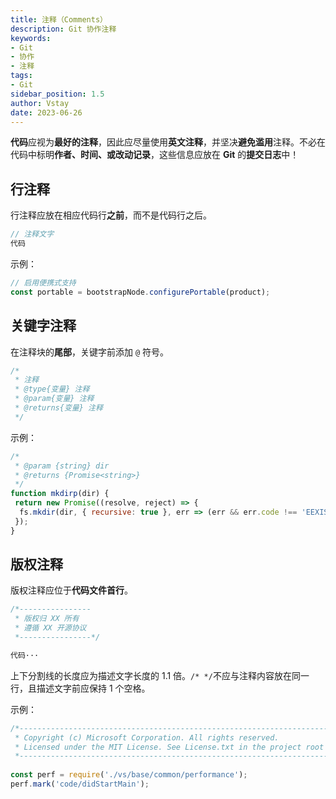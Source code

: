 ```yaml
---
title: 注释（Comments）
description: Git 协作注释
keywords:
- Git 
- 协作
- 注释
tags:
- Git
sidebar_position: 1.5
author: Vstay
date: 2023-06-26
---
```



**代码**应视为**最好的注释**，因此应尽量使用**英文注释**，并坚决**避免滥用**注释。不必在代码中标明**作者、时间、或改动记录**，这些信息应放在 **Git** 的**提交日志**中！

## 行注释

行注释应放在相应代码行**之前**，而不是代码行之后。

```javascript
// 注释文字
代码
```

示例：

```javascript
// 启用便携式支持
const portable = bootstrapNode.configurePortable(product);
```

## 关键字注释

在注释块的**尾部**，关键字前添加 `@` 符号。

```javascript
/* 
 * 注释
 * @type{变量} 注释
 * @param{变量} 注释
 * @returns{变量} 注释
 */
```

示例：

```javascript
/*
 * @param {string} dir
 * @returns {Promise<string>}
 */
function mkdirp(dir) {
 return new Promise((resolve, reject) => {
  fs.mkdir(dir, { recursive: true }, err => (err && err.code !== 'EEXIST') ? reject(err) : resolve(dir));
 });
}
```

## 版权注释

版权注释应位于**代码文件首行**。

```javascript
/*----------------
 * 版权归 XX 所有
 * 遵循 XX 开源协议
 *----------------*/

代码···
```

上下分割线的长度应为描述文字长度的 1.1 倍。`/* */`不应与注释内容放在同一行，且描述文字前应保持 1 个空格。

示例：

```javascript
/*---------------------------------------------------------------------------------------
 * Copyright (c) Microsoft Corporation. All rights reserved.
 * Licensed under the MIT License. See License.txt in the project root for license information.
 *---------------------------------------------------------------------------------------*/
 
const perf = require('./vs/base/common/performance');
perf.mark('code/didStartMain');
```
